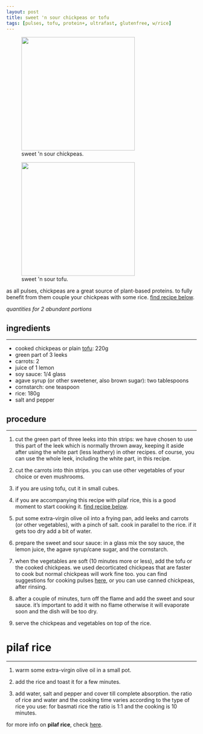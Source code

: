 ```yaml
---
layout: post
title: sweet 'n sour chickpeas or tofu
tags: [pulses, tofu, protein+, ultrafast, glutenfree, w/rice]
---
```

<figure class="image">
 <img src="../../../images/sweet-sour-chickpeas.jpeg" width="300">
  <figcaption>sweet 'n sour chickpeas.</figcaption>
</figure>

<figure class="image">
 <img src="../../../images/sweet-sour-tofu.jpeg" width="300">
  <figcaption>sweet 'n sour tofu.</figcaption>
</figure>

as all pulses, chickpeas are a great source of plant-based proteins. to fully benefit from them couple your chickpeas with some rice. [find recipe below](#pilaf-rice).

*quantities for 2 abundant portions*

## ingredients
---

- cooked chickpeas or plain [tofu](https://fagiolini.github.io/guide-tofu/): 220g 
- green part of 3 leeks
- carrots: 2
- juice of 1 lemon
- soy sauce: 1/4 glass
- agave syrup (or other sweetener, also brown sugar): two tablespoons
- cornstarch: one teaspoon
- rice: 180g
- salt and pepper

## procedure
---

1. cut the green part of three leeks into thin strips: we have chosen to use this part of the leek which is normally thrown away, keeping it aside after using the white part (less leathery) in other recipes. of course, you can use the whole leek, including the white part, in this recipe.

2. cut the carrots into thin strips. you can use other vegetables of your choice or even mushrooms.
   
3. if you are using tofu, cut it in small cubes.

4. if you are accompanying this recipe with pilaf rice, this is a good moment to start cooking it. [find recipe below](#pilaf-rice).

5. put some extra-virgin olive oil into a frying pan, add leeks and carrots (or other vegetables), with a pinch of salt. cook in parallel to the rice. if it gets too dry add a bit of water.

6. prepare the sweet and sour sauce: in a glass mix the soy sauce, the lemon juice, the agave syrup/cane sugar, and the cornstarch. 

7. when the vegetables are soft (10 minutes more or less), add the tofu or the cooked chickpeas. we used decorticated chickpeas that are faster to cook but normal chickpeas will work fine too. you can find suggestions for cooking pulses [here](https://fagiolini.github.io/pulses-guide/), or you can use canned chickpeas, after rinsing.

8. after a couple of minutes, turn off the flame and add the sweet and sour sauce. it’s important to add it with no flame otherwise it will evaporate soon and the dish will be too dry.

9.  serve the chickpeas and vegetables on top of the rice.


# pilaf rice
---

1. warm some extra-virgin olive oil in a small pot.
   
2. add the rice and toast it for a few minutes.
   
3. add water, salt and pepper and cover till complete absorption. the ratio of rice and water and the cooking time varies according to the type of rice you use: for basmati rice the ratio is 1:1 and the cooking is 10 minutes.

for more info on **pilaf rice**, check [here](https://fagiolini.github.io/pilaf-rice/).
